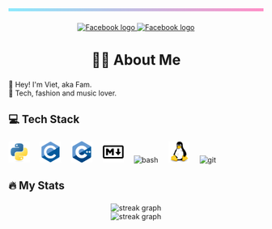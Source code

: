 <div align="center">
    <div class="gradient-line"></div>
    <style>
        .gradient-line {
            width: 100%;
            height: 6px;
            background: linear-gradient(90deg, rgba(139,233,253,1) 0%, rgba(255,143,199,1) 100%);
    }
    </style>
</div>

###

<div align="center">
    <a href="https://facebook.com/phung.viet.68" target="_blank">
        <img src="https://img.shields.io/badge/Facebook-%231877F2.svg?logo=Facebook&logoColor=white" height="25" alt="Facebook logo"  />
    </a>
    <a href="https://instagram.com/Phunt_Vieg_" target="_blank">
        <img src="https://img.shields.io/badge/Instagram-%23E4405F.svg?logo=Instagram&logoColor=white" height="25" alt="Facebook logo"  />
    </a>
</div>

###

<h1 align="Center">👩‍💻  About Me</h1>

###

<p align="left">🤝 Hey! I'm Viet, aka Fam.<br>🐥 Tech, fashion and music lover.</p>

###

<h2 align="left">💻 Tech Stack</h2>

###

<p>
    <img src="https://raw.githubusercontent.com/devicons/devicon/master/icons/python/python-original.svg" alt="python" width="42" height="42" />
    <img width="12" />
    <img src="https://raw.githubusercontent.com/devicons/devicon/master/icons/c/c-original.svg" alt="c" width="42" height="42" />
    <img width="12" />
    <img src="https://raw.githubusercontent.com/devicons/devicon/master/icons/cplusplus/cplusplus-original.svg" alt="cplusplus" width="42" height="42" />
    <img width="12" />
    <img src="https://raw.githubusercontent.com/devicons/devicon/master/icons/markdown/markdown-original.svg" alt="markdown" width="42" height="42" />
    <img width="12" />
    <img src="https://www.vectorlogo.zone/logos/gnu_bash/gnu_bash-icon.svg" alt="bash" width="42" height="42" />
    <img width="12" />
    <img src="https://raw.githubusercontent.com/devicons/devicon/master/icons/linux/linux-original.svg" alt="linux" width="42" height="42" /></a>
    <img width="12" />
    <img src="https://www.vectorlogo.zone/logos/git-scm/git-scm-icon.svg" alt="git" width="42" height="42" />
</p>

###

<h2 align="left">🔥 My Stats</h2>

###

<div align="center">
    <img src="https://github-readme-stats.vercel.app/api?username=ViegPhunt&theme=dracula&hide_border=false&include_all_commits=false&count_private=false" height="150" alt="streak graph"  />
</div>

<div align="center">
    <img src="https://github-readme-stats.vercel.app/api/top-langs/?username=ViegPhunt&theme=dracula&hide_border=false&include_all_commits=false&count_private=false&layout=compact" height="150" alt="streak graph"  />
</div>

###
